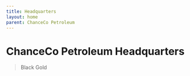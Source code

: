 ```yaml
---
title: Headquarters
layout: home
parent: ChanceCo Petroleum
---
```


# ChanceCo Petroleum Headquarters
> Black Gold